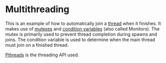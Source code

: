 # Multithreading
This is an example of how to automatically join a [thread][thread] when it finishes.
It makes use of [mutexes][mutex] and [condition variables][condvar] (also called Monitors).
The mutex is primarily used to prevent thread completion during spawns and joins.
The condition variable is used to determine when the main thread must join on a finished thread.

[Pthreads][pthreads] is the threading API used.


[condvar]: https://en.wikipedia.org/wiki/Monitor_(synchronization)
[mutex]: https://en.wikipedia.org/wiki/Mutual_exclusion
[pthreads]: https://en.wikipedia.org/wiki/POSIX_Threads
[thread]: https://en.wikipedia.org/wiki/Thread_(computing)
